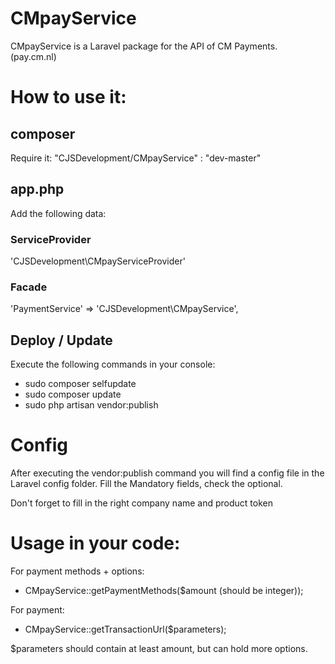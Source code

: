 # CMpayService
CMpayService is a Laravel package for the API of CM Payments. (pay.cm.nl)

# How to use it:
## composer
Require it:
"CJSDevelopment/CMpayService" : "dev-master"

## app.php
Add the following data:
### ServiceProvider
'CJSDevelopment\CMpayServiceProvider'

### Facade
'PaymentService' => 'CJSDevelopment\CMpayService',

## Deploy / Update
Execute the following commands in your console:
- sudo composer selfupdate
- sudo composer update
- sudo php artisan vendor:publish

# Config
After executing the vendor:publish command you will find a config file in the Laravel config folder. Fill the Mandatory fields, check the optional.

Don't forget to fill in the right company name and product token

# Usage in your code:
For payment methods + options:
- CMpayService::getPaymentMethods($amount (should be integer));

For payment:

- CMpayService::getTransactionUrl($parameters);

$parameters should contain at least amount, but can hold more options.

